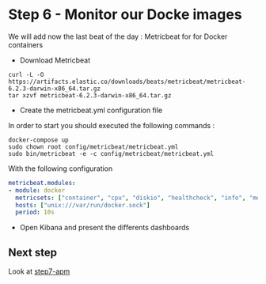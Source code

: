 # Step 6 - Monitor our Docke images

We will add now the last beat of the day : Metricbeat for for Docker containers

* Download Metricbeat

```shell
curl -L -O https://artifacts.elastic.co/downloads/beats/metricbeat/metricbeat-6.2.3-darwin-x86_64.tar.gz
tar xzvf metricbeat-6.2.3-darwin-x86_64.tar.gz
```

* Create the metricbeat.yml configuration file

In order to start you should executed the following commands :

```shell
docker-compose up
sudo chown root config/metricbeat/metricbeat.yml
sudo bin/metricbeat -e -c config/metricbeat/metricbeat.yml
```

With the following configuration

```yml
metricbeat.modules:
- module: docker
  metricsets: ["container", "cpu", "diskio", "healthcheck", "info", "memory", "network"]
  hosts: ["unix:///var/run/docker.sock"]
  period: 10s
```

* Open Kibana and present the differents dashboards

## Next step

Look at [step7-apm](https://github.com/Gillespie59/devoxx-universite-elastic/tree/master/step7)
